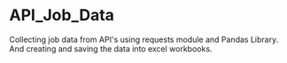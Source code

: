 # API_Job_Data
Collecting job data from API's using requests module and Pandas Library. And creating and saving the data into excel workbooks.
